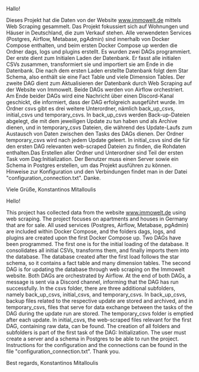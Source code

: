 Hallo!

Dieses Projekt hat die Daten von der Website www.immowelt.de mittels Web Scraping gesammelt. Das Projekt fokussiert sich auf Wohnungen und Häuser in Deutschland, die zum Verkauf stehen. Alle verwendeten Services (Postgres, Airflow, Metabase, pgAdmin) sind innerhalb von Docker Compose enthalten, und beim ersten Docker Compose up werden die Ordner dags, logs und plugins erstellt. Es wurden zwei DAGs programmiert. Der erste dient zum Initialen Laden der Datenbank. Er fasst alle initialen CSVs zusammen, transformiert sie und importiert sie am Ende in die Datenbank. Die nach dem ersten Laden erstellte Datenbank folgt dem Star Schema, also enthält sie eine Fact Table und viele Dimension Tables. Der zweite DAG dient zum Aktualisieren der Datenbank durch Web Scraping auf der Website von Immowelt. Beide DAGs werden von Airflow orchestriert. Am Ende beider DAGs wird eine Nachricht über einen Discord-Kanal geschickt, die informiert, dass der DAG erfolgreich ausgeführt wurde. Im Ordner csvs gibt es drei weitere Unterordner, nämlich back_up_csvs, initial_csvs und temporary_csvs. In back_up_csvs werden Back-up-Dateien abgelegt, die mit dem jeweiligen Update zu tun haben und als Archive dienen, und in temporary_csvs Dateien, die während des Update-Laufs zum Austausch von Daten zwischen den Tasks des DAGs dienen. Der Ordner temporary_csvs wird nach jedem Update geleert. In initial_csvs sind die für den ersten DAG relevanten web-scraped Dateien zu finden, die Rohdaten enthalten.Das Erstellen aller Ordner und Unterordner sind Teil der ersten Task vom Dag:Initialization.
Der Benutzer muss einen Server sowie ein Schema in Postgres erstellen, um das Projekt ausführen zu können. Hinweise zur Konfiguration und den Verbindungen findet man in der Datei "configuration_connection.txt". Danke.

Viele Grüße,
Konstantinos Mitalloulis



Hello!

This project has collected data from the website www.immowelt.de using web scraping. The project focuses on apartments and houses in Germany that are for sale. All used services (Postgres, Airflow, Metabase, pgAdmin) are included within Docker Compose, and the folders dags, logs, and plugins are created upon the first Docker Compose up. Two DAGs have been programmed. The first one is for the initial loading of the database. It consolidates all initial CSVs, transforms them, and finally imports them into the database. The database created after the first load follows the star schema, so it contains a fact table and many dimension tables. The second DAG is for updating the database through web scraping on the Immowelt website. Both DAGs are orchestrated by Airflow. At the end of both DAGs, a message is sent via a Discord channel, informing that the DAG has run successfully. In the csvs folder, there are three additional subfolders, namely back_up_csvs, initial_csvs, and temporary_csvs. In back_up_csvs, backup files related to the respective update are stored and archived, and in temporary_csvs, files that serve for data exchange between the tasks of the DAG during the update run are stored. The temporary_csvs folder is emptied after each update. In initial_csvs, the web-scraped files relevant for the first DAG, containing raw data, can be found. The creation of all folders and subfolders is part of the first task of the DAG: Initialization.
The user must create a server and a schema in Postgres to be able to run the project. Instructions for the configuration and the connections can be found in the file "configuration_connection.txt". Thank you.

Best regards,
Konstantinos Mitalloulis
